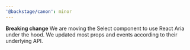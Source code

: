 ```yaml
---
'@backstage/canon': minor
---
```


**Breaking change** We are moving the Select component to use React Aria under the hood. We updated most props and events according to their underlying API.
